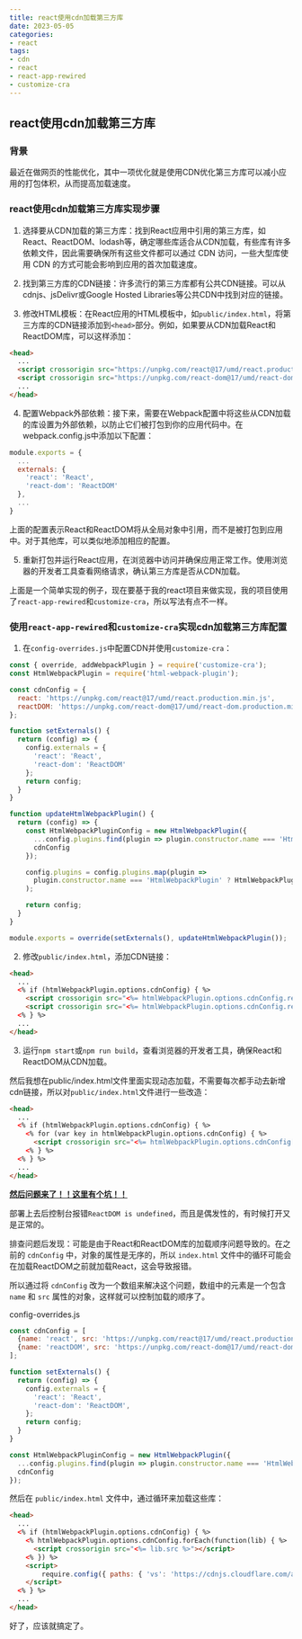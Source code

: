```yaml
---
title: react使用cdn加载第三方库
date: 2023-05-05
categories:
- react
tags:
- cdn
- react
- react-app-rewired
- customize-cra
---
```


## react使用cdn加载第三方库



### 背景

最近在做网页的性能优化，其中一项优化就是使用CDN优化第三方库可以减小应用的打包体积，从而提高加载速度。



### react使用cdn加载第三方库实现步骤

1. 选择要从CDN加载的第三方库：找到React应用中引用的第三方库，如React、ReactDOM、lodash等，确定哪些库适合从CDN加载，有些库有许多依赖文件，因此需要确保所有这些文件都可以通过 CDN 访问，一些大型库使用 CDN 的方式可能会影响到应用的首次加载速度。

2. 找到第三方库的CDN链接：许多流行的第三方库都有公共CDN链接。可以从cdnjs、jsDelivr或Google Hosted Libraries等公共CDN中找到对应的链接。

3. 修改HTML模板：在React应用的HTML模板中，如`public/index.html`，将第三方库的CDN链接添加到`<head>`部分。例如，如果要从CDN加载React和ReactDOM库，可以这样添加：

```html
<head>
  ...
  <script crossorigin src="https://unpkg.com/react@17/umd/react.production.min.js"></script>
  <script crossorigin src="https://unpkg.com/react-dom@17/umd/react-dom.production.min.js"></script>
  ...
</head>
```

4. 配置Webpack外部依赖：接下来，需要在Webpack配置中将这些从CDN加载的库设置为外部依赖，以防止它们被打包到你的应用代码中。在webpack.config.js中添加以下配置：

```js
module.exports = {
  ...
  externals: {
    'react': 'React',
    'react-dom': 'ReactDOM'
  },
  ...
}
```

上面的配置表示React和ReactDOM将从全局对象中引用，而不是被打包到应用中。对于其他库，可以类似地添加相应的配置。

5. 重新打包并运行React应用，在浏览器中访问并确保应用正常工作。使用浏览器的开发者工具查看网络请求，确认第三方库是否从CDN加载。



上面是一个简单实现的例子，现在要基于我的react项目来做实现，我的项目使用了`react-app-rewired`和`customize-cra`，所以写法有点不一样。



### 使用`react-app-rewired`和`customize-cra`实现cdn加载第三方库配置

1. 在`config-overrides.js`中配置CDN并使用`customize-cra`：

```js
const { override, addWebpackPlugin } = require('customize-cra');
const HtmlWebpackPlugin = require('html-webpack-plugin');

const cdnConfig = {
  react: 'https://unpkg.com/react@17/umd/react.production.min.js',
  reactDOM: 'https://unpkg.com/react-dom@17/umd/react-dom.production.min.js'
};

function setExternals() {
  return (config) => {
    config.externals = {
      'react': 'React',
      'react-dom': 'ReactDOM'
    };
    return config;
  }
}

function updateHtmlWebpackPlugin() {
  return (config) => {
    const HtmlWebpackPluginConfig = new HtmlWebpackPlugin({
      ...config.plugins.find(plugin => plugin.constructor.name === 'HtmlWebpackPlugin').options,
      cdnConfig
    });

    config.plugins = config.plugins.map(plugin =>
      plugin.constructor.name === 'HtmlWebpackPlugin' ? HtmlWebpackPluginConfig : plugin
    );

    return config;
  }
}

module.exports = override(setExternals(), updateHtmlWebpackPlugin());

```

2. 修改`public/index.html`，添加CDN链接：

```html
<head>
  ...
  <% if (htmlWebpackPlugin.options.cdnConfig) { %>
    <script crossorigin src="<%= htmlWebpackPlugin.options.cdnConfig.react %>"></script>
    <script crossorigin src="<%= htmlWebpackPlugin.options.cdnConfig.reactDOM %>"></script>
  <% } %>
  ...
</head>

```

3. 运行`npm start`或`npm run build`，查看浏览器的开发者工具，确保React和ReactDOM从CDN加载。



然后我想在public/index.html文件里面实现动态加载，不需要每次都手动去新增cdn链接，所以对`public/index.html`文件进行一些改造：

```html
<head>
  ...
  <% if (htmlWebpackPlugin.options.cdnConfig) { %>
    <% for (var key in htmlWebpackPlugin.options.cdnConfig) { %>
      <script crossorigin src="<%= htmlWebpackPlugin.options.cdnConfig[key] %>">			</script>
    <% } %>
  <% } %>
  ...
</head>

```

**<u>然后问题来了！！这里有个坑！！</u>**

部署上去后控制台报错`ReactDOM is undefined`，而且是偶发性的，有时候打开又是正常的。

排查问题后发现：可能是由于React和ReactDOM库的加载顺序问题导致的。在之前的 `cdnConfig` 中，对象的属性是无序的，所以 `index.html` 文件中的循环可能会在加载ReactDOM之前就加载React，这会导致报错。

所以通过将 `cdnConfig` 改为一个数组来解决这个问题，数组中的元素是一个包含 `name` 和 `src` 属性的对象，这样就可以控制加载的顺序了。

config-overrides.js
```js
const cdnConfig = [
  {name: 'react', src: 'https://unpkg.com/react@17/umd/react.production.min.js'},
  {name: 'reactDOM', src: 'https://unpkg.com/react-dom@17/umd/react-dom.production.min.js'},
];

function setExternals() {
  return (config) => {
    config.externals = {
      'react': 'React',
      'react-dom': 'ReactDOM',
    };
    return config;
  }
}

const HtmlWebpackPluginConfig = new HtmlWebpackPlugin({
  ...config.plugins.find(plugin => plugin.constructor.name === 'HtmlWebpackPlugin').options,
  cdnConfig
});

```

然后在 `public/index.html` 文件中，通过循环来加载这些库：

```html
<head>
  ...
  <% if (htmlWebpackPlugin.options.cdnConfig) { %>
    <% htmlWebpackPlugin.options.cdnConfig.forEach(function(lib) { %>
      <script crossorigin src="<%= lib.src %>"></script>
    <% }) %>
    <script>
        require.config({ paths: { 'vs': 'https://cdnjs.cloudflare.com/ajax/libs/monaco-editor/0.20.0/min/vs' }});
    </script>
  <% } %>
  ...
</head>

```



好了，应该就搞定了。
